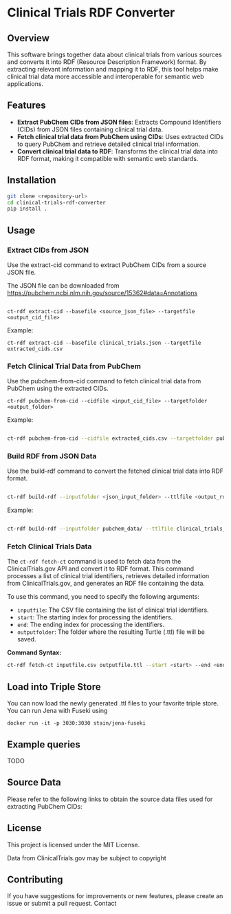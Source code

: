 # Clinical Trials RDF Converter

## Overview

This software brings together data about clinical trials from various sources and converts it into RDF (Resource Description Framework) format. By extracting relevant information and mapping it to RDF, this tool helps make clinical trial data more accessible and interoperable for semantic web applications.

## Features

- **Extract PubChem CIDs from JSON files**: Extracts Compound Identifiers (CIDs) from JSON files containing clinical trial data.
- **Fetch clinical trial data from PubChem using CIDs**: Uses extracted CIDs to query PubChem and retrieve detailed clinical trial information.
- **Convert clinical trial data to RDF**: Transforms the clinical trial data into RDF format, making it compatible with semantic web standards.

## Installation

```bash
git clone <repository-url>
cd clinical-trials-rdf-converter
pip install .
```

## Usage

### Extract CIDs from JSON

Use the extract-cid command to extract PubChem CIDs from a source JSON file.

The JSON file can be downloaded from https://pubchem.ncbi.nlm.nih.gov/source/15362#data=Annotations

```

ct-rdf extract-cid --basefile <source_json_file> --targetfile <output_cid_file>
```

Example:

```
ct-rdf extract-cid --basefile clinical_trials.json --targetfile extracted_cids.csv
```

### Fetch Clinical Trial Data from PubChem

Use the pubchem-from-cid command to fetch clinical trial data from PubChem using the extracted CIDs.

```
ct-rdf pubchem-from-cid --cidfile <input_cid_file> --targetfolder <output_folder>
```

Example:

```bash

ct-rdf pubchem-from-cid --cidfile extracted_cids.csv --targetfolder pubchem_data/
```

### Build RDF from JSON Data

Use the build-rdf command to convert the fetched clinical trial data into RDF format.

```bash

ct-rdf build-rdf --inputfolder <json_input_folder> --ttlfile <output_rdf_ttl_file>
```
Example:

```bash

ct-rdf build-rdf --inputfolder pubchem_data/ --ttlfile clinical_trials_data.ttl
```

### Fetch Clinical Trials Data

The `ct-rdf fetch-ct` command is used to fetch data from the ClinicalTrials.gov API and convert it to RDF format. This command processes a list of clinical trial identifiers, retrieves detailed information from ClinicalTrials.gov, and generates an RDF file containing the data.

To use this command, you need to specify the following arguments:

- `inputfile`: The CSV file containing the list of clinical trial identifiers.
- `start`: The starting index for processing the identifiers.
- `end`: The ending index for processing the identifiers.
- `outputfolder`: The folder where the resulting Turtle (.ttl) file will be saved.

**Command Syntax:**

```sh
ct-rdf fetch-ct inputfile.csv outputfile.ttl --start <start> --end <end> 
```

## Load into Triple Store

You can now load the newly generated .ttl files to your favorite triple store. You can run Jena with Fuseki using 

```
docker run -it -p 3030:3030 stain/jena-fuseki
```

## Example queries

TODO

## Source Data

Please refer to the following links to obtain the source data files used for extracting PubChem CIDs:


## License

This project is licensed under the MIT License.

Data from ClinicalTrials.gov may be subject to copyright

## Contributing

If you have suggestions for improvements or new features, please create an issue or submit a pull request.
Contact

